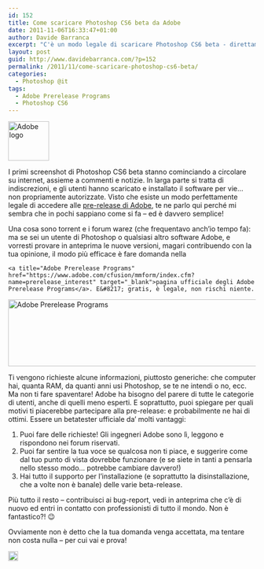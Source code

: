 ```yaml
---
id: 152
title: Come scaricare Photoshop CS6 beta da Adobe
date: 2011-11-06T16:33:47+01:00
author: Davide Barranca
excerpt: "C'è un modo legale di scaricare Photoshop CS6 beta - direttamente da Adobe, tramite i Prerelease Programs."
layout: post
guid: http://www.davidebarranca.com/?p=152
permalink: /2011/11/come-scaricare-photoshop-cs6-beta/
categories:
  - Photoshop @it
tags:
  - Adobe Prerelease Programs
  - Photoshop CS6
---
```

<div class="pf-content">
  <p>
    <img class="size-full wp-image-133 alignleft" style="border-style: initial; border-color: initial; border-width: 0px;" src="http://localhost:8888/wp-content/uploads/2011/11/adobe.gif" alt="Adobe logo" width="83" height="80" />
  </p>
  
  <p>
    I primi screenshot di Photoshop CS6 beta stanno cominciando a circolare su internet, assieme a commenti e notizie. In larga parte si tratta di indiscrezioni, e gli utenti hanno scaricato e installato il software per vie&#8230; non propriamente autorizzate. Visto che esiste un modo perfettamente legale di accedere alle <a title="Adobe Prerelease Program" href="https://www.adobe.com/cfusion/mmform/index.cfm?name=prerelease_interest" target="_blank">pre-release di Adobe</a>, te ne parlo qui perché mi sembra che in pochi sappiano come si fa &#8211; ed è davvero semplice!
  </p>
  
  <p>
    <!--more-->Una cosa sono torrent e i forum warez (che frequentavo anch&#8217;io tempo fa): ma se sei un utente di Photoshop o qualsiasi altro software Adobe, e vorresti provare in anteprima le nuove versioni, magari contribuendo con la tua opinione, il modo più efficace è fare domanda nella 
    
    <a title="Adobe Prerelease Programs" href="https://www.adobe.com/cfusion/mmform/index.cfm?name=prerelease_interest" target="_blank">pagina ufficiale degli Adobe Prerelease Programs</a>. E&#8217; gratis, è legale, non rischi niente.
  </p>
  
  <p>
    <img class="aligncenter size-full wp-image-146" src="http://localhost:8888/wp-content/uploads/2011/11/Prerelease.gif" alt="Adobe Prerelease Programs" width="570" height="136" srcset="http://localhost:8888/wp-content/uploads/2011/11/Prerelease.gif 570w, http://localhost:8888/wp-content/uploads/2011/11/Prerelease-150x35.gif 150w, http://localhost:8888/wp-content/uploads/2011/11/Prerelease-300x71.gif 300w" sizes="(max-width: 570px) 100vw, 570px" />
  </p>
  
  <p>
    Ti vengono richieste alcune informazioni, piuttosto generiche: che computer hai, quanta RAM, da quanti anni usi Photoshop, se te ne intendi o no, ecc. Ma non ti fare spaventare! Adobe ha bisogno del parere di tutte le categorie di utenti, anche di quelli meno esperti. E soprattutto, puoi spiegare per quali motivi ti piacerebbe partecipare alla pre-release: e probabilmente ne hai di ottimi. Essere un betatester ufficiale da&#8217; molti vantaggi:
  </p>
  
  <ol>
    <li>
      Puoi fare delle richieste! Gli ingegneri Adobe sono lì, leggono e rispondono nei forum riservati.
    </li>
    <li>
      Puoi far sentire la tua voce se qualcosa non ti piace, e suggerire come dal tuo punto di vista dovrebbe funzionare (e se siete in tanti a pensarla nello stesso modo&#8230; potrebbe cambiare davvero!)
    </li>
    <li>
      Hai tutto il supporto per l&#8217;installazione (e soprattutto la disinstallazione, che a volte non è banale) delle varie beta-release.
    </li>
  </ol>
  
  <p>
    Più tutto il resto &#8211; contribuisci ai bug-report, vedi in anteprima che c&#8217;è di nuovo ed entri in contatto con professionisti di tutto il mondo. Non è fantastico?! 😉
  </p>
  
  <p>
    Ovviamente non è detto che la tua domanda venga accettata, ma tentare non costa nulla &#8211; per cui vai e prova!
  </p>
</div>

<!-- Share-Widget Button BEGIN --><a href="javascript:void(0);" myshare\_id="mys\_shareit" myshare\_url="http://localhost:8888/2011/11/come-scaricare-photoshop-cs6-beta/" myshare\_title="Come scaricare Photoshop CS6 beta da Adobe" rel="nofollow" onclick=" return false;" style="text-decoration:none; color:#000000; font-size:11px; line-height:20px;"> 

<img src="http://localhost:8888/wp-content/plugins/share-widget/img/share-button-white-small.png" height="20" alt="Share" style="border:0" /> </a> <!-- Share-Widget Button END -->